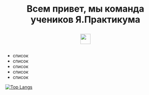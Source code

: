<h1 align="center">Всем привет, мы команда учеников Я.Практикума </a> 


<img src="https://github.com/blackcater/blackcater/raw/main/images/Hi.gif" height="32"/></h1>

- список
- список
- список
- список
- список

[![Top Langs](https://github-readme-stats.vercel.app/api/top-langs/?username=ITMO-praktikum)](https://github.com/ITMO-praktikum/github-readme-stats)
